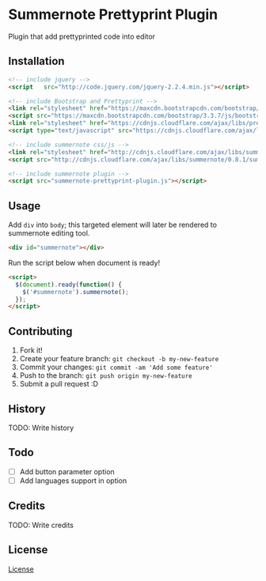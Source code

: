 # Summernote Prettyprint Plugin

Plugin that add prettyprinted code into editor

## Installation

```html
<!-- include jquery -->
<script   src="http://code.jquery.com/jquery-2.2.4.min.js"></script>

<!-- include Bootstrap and Prettyprint -->
<link rel="stylesheet" href="https://maxcdn.bootstrapcdn.com/bootstrap/3.3.7/css/bootstrap.min.css" />
<script src="https://maxcdn.bootstrapcdn.com/bootstrap/3.3.7/js/bootstrap.min.js"></script>
<link rel="stylesheet" href="https://cdnjs.cloudflare.com/ajax/libs/prettify/r298/prettify.min.css" />
<script type="text/javascript" src="https://cdnjs.cloudflare.com/ajax/libs/prettify/r298/prettify.min.js"></script>

<!-- include summernote css/js -->
<link rel="stylesheet" href="http://cdnjs.cloudflare.com/ajax/libs/summernote/0.8.1/summernote.css" />
<script src="http://cdnjs.cloudflare.com/ajax/libs/summernote/0.8.1/summernote.js"></script>

<!-- include summernote plugin -->
<script src="summernote-prettyprint-plugin.js"></script>
```

## Usage

Add `div` into `body`; this targeted element will later be rendered to summernote editing tool.

```html
<div id="summernote"></div>
```
Run the script below when document is ready!

```html
<script>
  $(document).ready(function() {
    $('#summernote').summernote();
  });
</script>
```

## Contributing

1. Fork it!
2. Create your feature branch: `git checkout -b my-new-feature`
3. Commit your changes: `git commit -am 'Add some feature'`
4. Push to the branch: `git push origin my-new-feature`
5. Submit a pull request :D

## History

TODO: Write history

## Todo

- [ ] Add button parameter option
- [ ] Add languages support in option

## Credits

TODO: Write credits

## License

[License](LICENSE)
